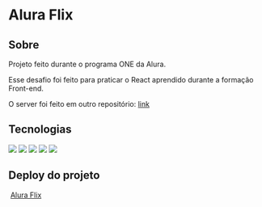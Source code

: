 <h1>Alura Flix</h1>

<h2>Sobre</h2>
<p>Projeto feito durante o programa ONE da Alura.</p>
<p>Esse desafio foi feito para praticar o React aprendido durante a formação Front-end.</p>
<p>O server foi feito em outro repositório: <a href="https://github.com/ana-cassia-invernizzi/aluraflix-api">link</a></p>

## Tecnologias
<div>
  <img src="https://img.shields.io/badge/HTML-239120?style=for-the-badge&logo=html5&logoColor=white">
  <img src="https://img.shields.io/badge/CSS-239120?&style=for-the-badge&logo=css3&logoColor=white">
  <img src="https://img.shields.io/badge/JavaScript-F7DF1E?style=for-the-badge&logo=javascript&logoColor=black">
  <img src="https://img.shields.io/badge/React-F7DF1E?style=for-the-badge&logo=react&logoColor=black">
  <img src="https://img.shields.io/badge/Node-F7DF1E?style=for-the-badge&logo=javascript&logoColor=black">
</div>


<h2>Deploy do projeto</h2>
<img src="">
<a href="https://challenge-aluraflix-nu.vercel.app/">Alura Flix</a>

